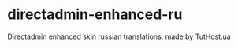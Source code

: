 directadmin-enhanced-ru
=======================

Directadmin enhanced skin russian translations, made by TutHost.ua